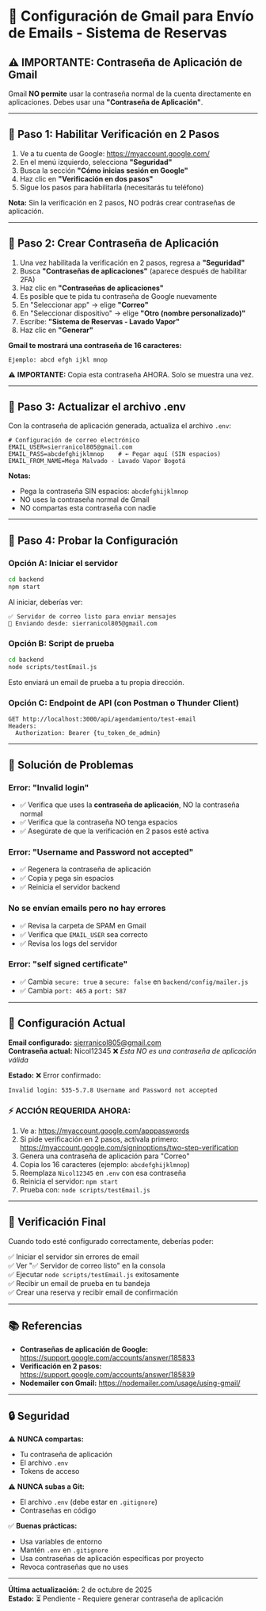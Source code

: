 # 📧 Configuración de Gmail para Envío de Emails - Sistema de Reservas

## ⚠️ IMPORTANTE: Contraseña de Aplicación de Gmail

Gmail **NO permite** usar la contraseña normal de la cuenta directamente en aplicaciones. Debes usar una **"Contraseña de Aplicación"**.

---

## 🔐 Paso 1: Habilitar Verificación en 2 Pasos

1. Ve a tu cuenta de Google: https://myaccount.google.com/
2. En el menú izquierdo, selecciona **"Seguridad"**
3. Busca la sección **"Cómo inicias sesión en Google"**
4. Haz clic en **"Verificación en dos pasos"**
5. Sigue los pasos para habilitarla (necesitarás tu teléfono)

**Nota:** Sin la verificación en 2 pasos, NO podrás crear contraseñas de aplicación.

---

## 🔑 Paso 2: Crear Contraseña de Aplicación

1. Una vez habilitada la verificación en 2 pasos, regresa a **"Seguridad"**
2. Busca **"Contraseñas de aplicaciones"** (aparece después de habilitar 2FA)
3. Haz clic en **"Contraseñas de aplicaciones"**
4. Es posible que te pida tu contraseña de Google nuevamente
5. En "Seleccionar app" → elige **"Correo"**
6. En "Seleccionar dispositivo" → elige **"Otro (nombre personalizado)"**
7. Escribe: **"Sistema de Reservas - Lavado Vapor"**
8. Haz clic en **"Generar"**

**Gmail te mostrará una contraseña de 16 caracteres:**
```
Ejemplo: abcd efgh ijkl mnop
```

⚠️ **IMPORTANTE:** Copia esta contraseña AHORA. Solo se muestra una vez.

---

## 📝 Paso 3: Actualizar el archivo .env

Con la contraseña de aplicación generada, actualiza el archivo `.env`:

```env
# Configuración de correo electrónico
EMAIL_USER=sierranicol805@gmail.com
EMAIL_PASS=abcdefghijklmnop    # ← Pegar aquí (SIN espacios)
EMAIL_FROM_NAME=Mega Malvado - Lavado Vapor Bogotá
```

**Notas:**
- Pega la contraseña SIN espacios: `abcdefghijklmnop`
- NO uses la contraseña normal de Gmail
- NO compartas esta contraseña con nadie

---

## 🧪 Paso 4: Probar la Configuración

### Opción A: Iniciar el servidor
```bash
cd backend
npm start
```

Al iniciar, deberías ver:
```
✅ Servidor de correo listo para enviar mensajes
📧 Enviando desde: sierranicol805@gmail.com
```

### Opción B: Script de prueba
```bash
cd backend
node scripts/testEmail.js
```

Esto enviará un email de prueba a tu propia dirección.

### Opción C: Endpoint de API (con Postman o Thunder Client)
```
GET http://localhost:3000/api/agendamiento/test-email
Headers:
  Authorization: Bearer {tu_token_de_admin}
```

---

## 🐛 Solución de Problemas

### Error: "Invalid login"
- ✅ Verifica que uses la **contraseña de aplicación**, NO la contraseña normal
- ✅ Verifica que la contraseña NO tenga espacios
- ✅ Asegúrate de que la verificación en 2 pasos esté activa

### Error: "Username and Password not accepted"
- ✅ Regenera la contraseña de aplicación
- ✅ Copia y pega sin espacios
- ✅ Reinicia el servidor backend

### No se envían emails pero no hay errores
- ✅ Revisa la carpeta de SPAM en Gmail
- ✅ Verifica que `EMAIL_USER` sea correcto
- ✅ Revisa los logs del servidor

### Error: "self signed certificate"
- ✅ Cambia `secure: true` a `secure: false` en `backend/config/mailer.js`
- ✅ Cambia `port: 465` a `port: 587`

---

## 📧 Configuración Actual

**Email configurado:** sierranicol805@gmail.com  
**Contraseña actual:** Nicol12345 ❌ *Esta NO es una contraseña de aplicación válida*

**Estado:** ❌ Error confirmado:
```
Invalid login: 535-5.7.8 Username and Password not accepted
```

### ⚡ ACCIÓN REQUERIDA AHORA:
1. Ve a: https://myaccount.google.com/apppasswords
2. Si pide verificación en 2 pasos, actívala primero: https://myaccount.google.com/signinoptions/two-step-verification
3. Genera una contraseña de aplicación para "Correo"
4. Copia los 16 caracteres (ejemplo: `abcdefghijklmnop`)
5. Reemplaza `Nicol12345` en `.env` con esa contraseña
6. Reinicia el servidor: `npm start`
7. Prueba con: `node scripts/testEmail.js`

---

## 🎯 Verificación Final

Cuando todo esté configurado correctamente, deberías poder:

✅ Iniciar el servidor sin errores de email  
✅ Ver "✅ Servidor de correo listo" en la consola  
✅ Ejecutar `node scripts/testEmail.js` exitosamente  
✅ Recibir un email de prueba en tu bandeja  
✅ Crear una reserva y recibir email de confirmación  

---

## 📚 Referencias

- **Contraseñas de aplicación de Google:** https://support.google.com/accounts/answer/185833
- **Verificación en 2 pasos:** https://support.google.com/accounts/answer/185839
- **Nodemailer con Gmail:** https://nodemailer.com/usage/using-gmail/

---

## 🔒 Seguridad

⚠️ **NUNCA compartas:**
- Tu contraseña de aplicación
- El archivo `.env`
- Tokens de acceso

⚠️ **NUNCA subas a Git:**
- El archivo `.env` (debe estar en `.gitignore`)
- Contraseñas en código

✅ **Buenas prácticas:**
- Usa variables de entorno
- Mantén `.env` en `.gitignore`
- Usa contraseñas de aplicación específicas por proyecto
- Revoca contraseñas que no uses

---

**Última actualización:** 2 de octubre de 2025  
**Estado:** ⏳ Pendiente - Requiere generar contraseña de aplicación
